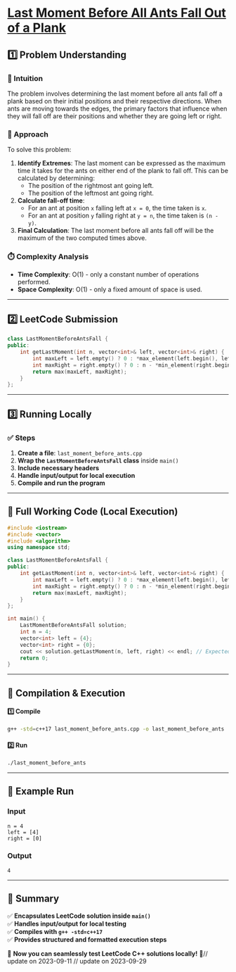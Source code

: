 # **[Last Moment Before All Ants Fall Out of a Plank](https://leetcode.com/problems/last-moment-before-all-ants-fall-out-of-a-plank/description/)**  

## **1️⃣ Problem Understanding**  
### **📌 Intuition**  
The problem involves determining the last moment before all ants fall off a plank based on their initial positions and their respective directions. When ants are moving towards the edges, the primary factors that influence when they will fall off are their positions and whether they are going left or right.

### **🚀 Approach**  
To solve this problem:
1. **Identify Extremes**: The last moment can be expressed as the maximum time it takes for the ants on either end of the plank to fall off. This can be calculated by determining:
   - The position of the rightmost ant going left.
   - The position of the leftmost ant going right.
2. **Calculate fall-off time**:
   - For an ant at position `x` falling left at `x = 0`, the time taken is `x`.
   - For an ant at position `y` falling right at `y = n`, the time taken is `(n - y)`.
3. **Final Calculation**: The last moment before all ants fall off will be the maximum of the two computed times above.

### **⏱️ Complexity Analysis**  
- **Time Complexity**: O(1) - only a constant number of operations performed.
- **Space Complexity**: O(1) - only a fixed amount of space is used.

---  

## **2️⃣ LeetCode Submission**  
```cpp
class LastMomentBeforeAntsFall {
public:
    int getLastMoment(int n, vector<int>& left, vector<int>& right) {
        int maxLeft = left.empty() ? 0 : *max_element(left.begin(), left.end());
        int maxRight = right.empty() ? 0 : n - *min_element(right.begin(), right.end());
        return max(maxLeft, maxRight);
    }
};
```  

---  

## **3️⃣ Running Locally**  
### **✅ Steps**  
1. **Create a file**: `last_moment_before_ants.cpp`  
2. **Wrap the `LastMomentBeforeAntsFall` class** inside `main()`  
3. **Include necessary headers**  
4. **Handle input/output for local execution**  
5. **Compile and run the program**  

---  

## **📝 Full Working Code (Local Execution)**  
```cpp
#include <iostream>
#include <vector>
#include <algorithm>
using namespace std;

class LastMomentBeforeAntsFall {
public:
    int getLastMoment(int n, vector<int>& left, vector<int>& right) {
        int maxLeft = left.empty() ? 0 : *max_element(left.begin(), left.end());
        int maxRight = right.empty() ? 0 : n - *min_element(right.begin(), right.end());
        return max(maxLeft, maxRight);
    }
};

int main() {
    LastMomentBeforeAntsFall solution;
    int n = 4;
    vector<int> left = {4};
    vector<int> right = {0};
    cout << solution.getLastMoment(n, left, right) << endl; // Expected output: 4
    return 0;
}  
```  

---  

## **🔧 Compilation & Execution**  
#### **1️⃣ Compile**  
```bash
g++ -std=c++17 last_moment_before_ants.cpp -o last_moment_before_ants
```  

#### **2️⃣ Run**  
```bash
./last_moment_before_ants
```  

---  

## **🎯 Example Run**  
### **Input**  
```
n = 4
left = [4]
right = [0]
```  
### **Output**  
```
4
```  

---  

## **📌 Summary**  
✅ **Encapsulates LeetCode solution inside `main()`**  
✅ **Handles input/output for local testing**  
✅ **Compiles with `g++ -std=c++17`**  
✅ **Provides structured and formatted execution steps**  

🚀 **Now you can seamlessly test LeetCode C++ solutions locally!** 🚀// update on 2023-09-11
// update on 2023-09-29
